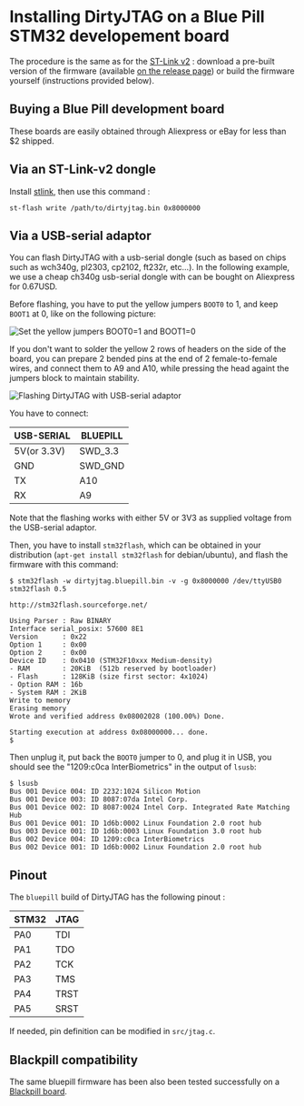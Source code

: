 # Installing DirtyJTAG on a Blue Pill STM32 developement board

The procedure is the same as for the [ST-Link v2](install-stlinkv2.md) : download
a pre-built version of the firmware (available
[on the release page](https://github.com/jeanthom/dirtyjtag/releases)) or
build the firmware yourself (instructions provided below).

## Buying a Blue Pill development board

These boards are easily obtained through Aliexpress or eBay for less than $2 shipped.

## Via an ST-Link-v2 dongle

Install [stlink](https://github.com/texane/stlink), then use this command :

```
st-flash write /path/to/dirtyjtag.bin 0x8000000
```

## Via a USB-serial adaptor

You can flash DirtyJTAG with a usb-serial dongle (such as based on chips such
as wch340g, pl2303, cp2102, ft232r, etc...). In the following example, we use a
cheap ch340g usb-serial dongle with can be bought on Aliexpress for 0.67USD.

Before flashing, you have to put the yellow jumpers `BOOT0` to 1, and keep `BOOT1`
at 0, like on the following picture:

![Set the yellow jumpers BOOT0=1 and BOOT1=0](img/bluepill-boot0-boot1-flashmode.png)

If you don't want to solder the yellow 2 rows of headers on the side of the
board, you can prepare 2 bended pins at the end of 2 female-to-female wires,
and connect them to A9 and A10, while pressing the head againt the jumpers
block to maintain stability.

![Flashing DirtyJTAG with USB-serial adaptor](img/bluepill-stm32flash-squaredpins-nosoldering.jpg)

You have to connect:

| USB-SERIAL  | BLUEPILL |
|-------------|----------|
| 5V(or 3.3V) | SWD_3.3  |
| GND         | SWD_GND  |
| TX          | A10      |
| RX          | A9       |

Note that the flashing works with either 5V or 3V3 as supplied voltage from
the USB-serial adaptor.

Then, you have to install `stm32flash`, which can be obtained in your
distribution (`apt-get install stm32flash` for debian/ubuntu), and flash the
firmware with this command:

```
$ stm32flash -w dirtyjtag.bluepill.bin -v -g 0x8000000 /dev/ttyUSB0
stm32flash 0.5

http://stm32flash.sourceforge.net/

Using Parser : Raw BINARY
Interface serial_posix: 57600 8E1
Version      : 0x22
Option 1     : 0x00
Option 2     : 0x00
Device ID    : 0x0410 (STM32F10xxx Medium-density)
- RAM        : 20KiB  (512b reserved by bootloader)
- Flash      : 128KiB (size first sector: 4x1024)
- Option RAM : 16b
- System RAM : 2KiB
Write to memory
Erasing memory
Wrote and verified address 0x08002028 (100.00%) Done.

Starting execution at address 0x08000000... done.
$
```

Then unplug it, put back the `BOOT0` jumper to 0, and plug it in USB, you should
see the "1209:c0ca InterBiometrics" in the output of `lsusb`:

```
$ lsusb
Bus 001 Device 004: ID 2232:1024 Silicon Motion 
Bus 001 Device 003: ID 8087:07da Intel Corp. 
Bus 001 Device 002: ID 8087:0024 Intel Corp. Integrated Rate Matching Hub
Bus 001 Device 001: ID 1d6b:0002 Linux Foundation 2.0 root hub
Bus 003 Device 001: ID 1d6b:0003 Linux Foundation 3.0 root hub
Bus 002 Device 004: ID 1209:c0ca InterBiometrics 
Bus 002 Device 001: ID 1d6b:0002 Linux Foundation 2.0 root hub
```

## Pinout

The `bluepill` build of DirtyJTAG has the following pinout :

| STM32 | JTAG |
|-------|------|
| PA0   | TDI  |
| PA1   | TDO  |
| PA2   | TCK  |
| PA3   | TMS  |
| PA4   | TRST |
| PA5   | SRST |

If needed, pin definition can be modified in `src/jtag.c`.

## Blackpill compatibility

The same bluepill firmware has been also been tested successfully on a [Blackpill board](https://web.archive.org/web/20190220175310/http://wiki.stm32duino.com/index.php?title=Black_Pill).
